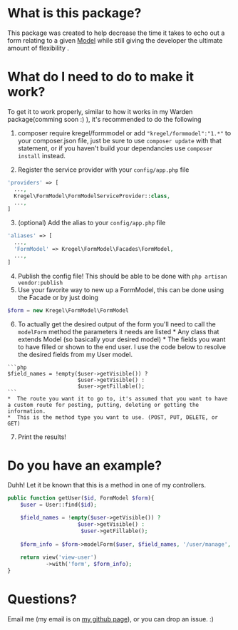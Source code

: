 # What is this package?
This package was created to help decrease the time it takes to echo out a form relating to a given [Model](http://laravel.com/docs/master/eloquent) while still giving the developer the ultimate amount of flexibility . 

# What do I need to do to make it work?
To get it to work properly, similar to how it works in my Warden package(comming soon :) ), it's recommended to do the following
 
  1.  composer require kregel/formmodel
      or add `"kregel/formmodel":"1.*"` to your composer.json file, just be sure to use `composer update` with that statement, or if you haven't build your dependancies use `composer install` instead.
      
      
  2.  Register the service provider with your `config/app.php` file
  
  ```php
  'providers' => [
    ...,
    Kregel\FormModel\FormModelServiceProvider::class,
    ...,
  ]
  ```
  3.  (optional) Add the alias to your `config/app.php` file
  
  ```php
  'aliases' => [
    ...,
    'FormModel' => Kregel\FormModel\Facades\FormModel,
    ...,
  ]
  ```
  4.  Publish the config file! This should be able to be done with `php artisan vendor:publish`
  5.  Use your favorite way to new up a FormModel, this can be done using the Facade or by just doing 
  
  ```php 
  $form = new Kregel\FormModel\FormModel
  ```
  6.  To actually get the desired output of the form you'll need to call the `modelForm` method the parameters it needs are listed
    *  Any class that extends Model (so basically your desired model)
    *  The fields you want to have filled or shown to the end user. I use the code below to resolve the desired fields from my User model.
    
    ```php
    $field_names = !empty($user->getVisible()) ? 
                          $user->getVisible() : 
                          $user->getFillable();
    ```
    *  The route you want it to go to, it's assumed that you want to have a custom route for posting, putting, deleting or getting the information. 
    *  This is the method type you want to use. (POST, PUT, DELETE, or GET)
  7.  Print the results!
  
# Do you have an example?
Duhh! Let it be known that this is a method in one of my controllers.
```php
public function getUser($id, FormModel $form){
    $user = User::find($id);

    $field_names = !empty($user->getVisible()) ? 
                      $user->getVisible() : 
                       $user->getFillable();
                       
    $form_info = $form->modelForm($user, $field_names, '/user/manage', [], 'PUT');
    
    return view('view-user')
            ->with('form', $form_info);
}
```

# Questions?
Email me (my email is on [my github page](http://github.com/austinkregel)), or you can drop an issue. :)
